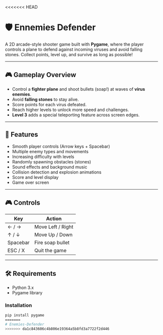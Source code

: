 <<<<<<< HEAD
# 🛡️ Ennemies Defender

A 2D arcade-style shooter game built with **Pygame**, where the player controls a plane to defend against incoming viruses and avoid falling stones. Collect points, level up, and survive as long as possible!

---

## 🎮 Gameplay Overview

- Control a **fighter plane** and shoot bullets (soap!) at waves of **virus enemies**.
- Avoid **falling stones** to stay alive.
- Score points for each virus defeated.
- Reach higher levels to unlock more speed and challenges.
- **Level 3** adds a special teleporting feature across screen edges.

---

## 🧩 Features

- Smooth player controls (Arrow keys + Spacebar)
- Multiple enemy types and movements
- Increasing difficulty with levels
- Randomly spawning obstacles (stones)
- Sound effects and background music
- Collision detection and explosion animations
- Score and level display
- Game over screen

---

## 🎮 Controls

| Key         | Action              |
|-------------|---------------------|
| ← / →       | Move Left / Right   |
| ↑ / ↓       | Move Up / Down      |
| Spacebar    | Fire soap bullet    |
| ESC / X     | Quit the game       |

---

## 🛠️ Requirements

- Python 3.x
- Pygame library

### Installation

```bash
pip install pygame
=======
# Enemies-Defender
>>>>>>> da1c843606c4b806e19364a5b8fd3a7722f2d446
